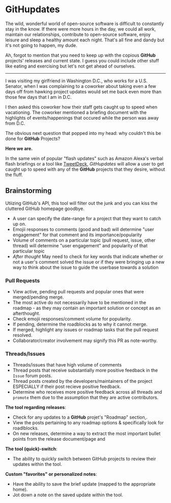# GitHupdates
The wild, wonderful world of open-source software is difficult to constantly stay in the know.  If there were more hours in the day, we could all work, maintain our relationships, contribute to open-source software, enjoy leisure and sleep a healthy amount each night.  That's all fine and dandy but it's not going to happen, my dude.

Ah, forgot to mention that you need to keep up with the copious __GitHub__ projects' releases and current state.  I guess you could include other stuff like eating and exercising but let's not get ahead of ourselves.

----

I was visiting my girlfriend in Washington D.C., who works for a U.S. Senator, when I was complaining to a coworker about taking even a few days off from hawking project updates would set me back even more than those few days that I am in D.C.

I then asked this coworker how their staff gets caught up to speed when vacationing.  The coworker mentioned a briefing document with the highlights of events/happenings that occured while the person was away from D.C.

The obvious next question that popped into my head:  why couldn't this be done for __GitHub__ Projects?

__Here we are.__

In the same vein of popular "flash updates" such as Amazon Alexa's verbal flash briefings or a tool like [TweetDeck](https://tweetdeck.twitter.com/), *GitHupdates* will allow a user to get caught up to speed with any of the __GitHub__ projects that they desire, without the fluff.

## Brainstorming
Utiizing GitHub's API, this tool will filter out the junk and you can kiss the cluttered GitHub homepage goodbye.

- A user can specify the date-range for a project that they want to catch up on.
- Emojii responses to comments (good and bad) will determine "user engagement" for that comment and its importance/popularity
- Volume of comments on a particular topic (pull request, issue, other thread) will determine "user engagement" and popularity of that particular topic
- *After thought* May need to check for key words that indicate whether or not a user's comment solved the issue or if they were bringing up a new way to think about the issue to guide the userbase towards a solution

### Pull Requests

- View active, pending pull requests and popular ones that were merged/pending merge.
- The most active do not necessarily have to be mentioned in the roadmap - as they may contain an important solution or concept as an afterthought.
- Check emojii responses/comment volume for popularity.
- If pending, determine the roadblocks as to why it cannot merge.
- If merged, highlight any issues or roadmap tasks that the pull request resolved.
- Collaborator/creator involvement may signify this PR as note-worthy.

### Threads/Issues

- Threads/issues that have high volume of comments
- Thread posts that receive substantially more positive feedback in the `Issue` forum posts.
- Thread posts created by the developers/maintainers of the project ESPECIALLY if their post recieve positive feedback.
- Determine who receives more positive feedback across all threads and `promote` them due to the assumption that they are active contributors.

__The tool regarding releases__:

- Check for any updates to a __GitHub__ projet's "Roadmap" section,.
- View the posts pertaining to any roadmap options & specifically look for roadlblocks.
- On new releases, determine a way to extract the most important bullet points from the release document/page and

__The tool (quick)-switch__:

- The ability to quickly switch between GitHub projects to review their updates within the tool.

__Custom "favorites" or personalized notes__:

- Have the ability to save the brief update (mapped to the appropriate home).
- Jot down a note on the saved update within the tool.
